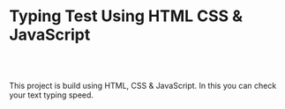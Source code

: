 

<H1>Typing Test Using HTML CSS & JavaScript</H1>
<br><br>
<p>This project is build using HTML, CSS & JavaScript. In this you can check your text typing speed.</p>

